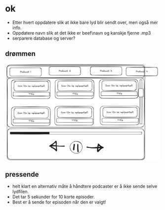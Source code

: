 # ok
- Etter hvert oppdatere slik at ikke bare lyd blir sendt over, men også mer info.
- Oppdatere navn slik at det ikke er beef\navn og kanskje fjerne .mp3
- serparere database og server?

## drømmen
![Skisse](skisse.jpg)


## pressende
- helt klart en alternativ måte å håndtere podcaster er å ikke sende selve lydfilen.
- Det tar 5 sekunder for 10 korte episoder.
- Best er å sende for episoden når den er valgt!